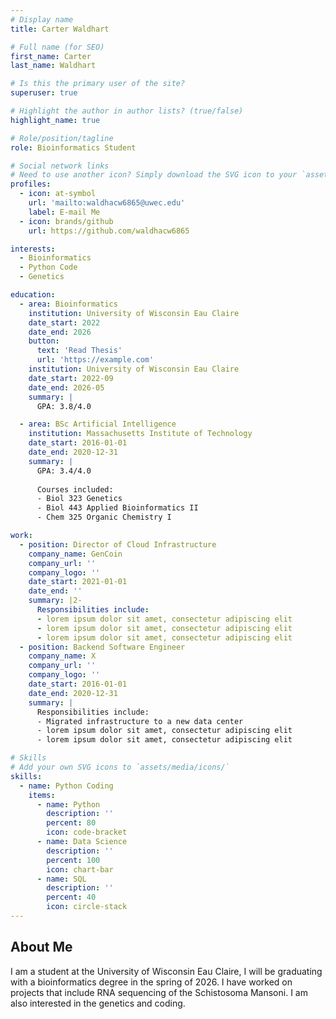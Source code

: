 ```yaml
---
# Display name
title: Carter Waldhart

# Full name (for SEO)
first_name: Carter
last_name: Waldhart

# Is this the primary user of the site?
superuser: true

# Highlight the author in author lists? (true/false)
highlight_name: true

# Role/position/tagline
role: Bioinformatics Student

# Social network links
# Need to use another icon? Simply download the SVG icon to your `assets/media/icons/` folder.
profiles:
  - icon: at-symbol
    url: 'mailto:waldhacw6865@uwec.edu'
    label: E-mail Me
  - icon: brands/github
    url: https://github.com/waldhacw6865

interests:
  - Bioinformatics
  - Python Code
  - Genetics

education:
  - area: Bioinformatics
    institution: University of Wisconsin Eau Claire
    date_start: 2022
    date_end: 2026
    button:
      text: 'Read Thesis'
      url: 'https://example.com'
    institution: University of Wisconsin Eau Claire
    date_start: 2022-09
    date_end: 2026-05
    summary: |
      GPA: 3.8/4.0

  - area: BSc Artificial Intelligence
    institution: Massachusetts Institute of Technology
    date_start: 2016-01-01
    date_end: 2020-12-31
    summary: |
      GPA: 3.4/4.0
      
      Courses included:
      - Biol 323 Genetics
      - Biol 443 Applied Bioinformatics II
      - Chem 325 Organic Chemistry I

work:
  - position: Director of Cloud Infrastructure
    company_name: GenCoin
    company_url: ''
    company_logo: ''
    date_start: 2021-01-01
    date_end: ''
    summary: |2-
      Responsibilities include:
      - lorem ipsum dolor sit amet, consectetur adipiscing elit
      - lorem ipsum dolor sit amet, consectetur adipiscing elit
      - lorem ipsum dolor sit amet, consectetur adipiscing elit
  - position: Backend Software Engineer
    company_name: X
    company_url: ''
    company_logo: ''
    date_start: 2016-01-01
    date_end: 2020-12-31
    summary: |
      Responsibilities include:
      - Migrated infrastructure to a new data center
      - lorem ipsum dolor sit amet, consectetur adipiscing elit
      - lorem ipsum dolor sit amet, consectetur adipiscing elit

# Skills
# Add your own SVG icons to `assets/media/icons/`
skills:
  - name: Python Coding
    items:
      - name: Python
        description: ''
        percent: 80
        icon: code-bracket
      - name: Data Science
        description: ''
        percent: 100
        icon: chart-bar
      - name: SQL
        description: ''
        percent: 40
        icon: circle-stack
---
```


## About Me

I am a student at the University of Wisconsin Eau Claire, I will be graduating with a bioinformatics degree in the spring of 2026. I have worked on projects that include RNA sequencing of the Schistosoma Mansoni. I am also interested in the genetics and coding.
